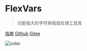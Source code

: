 <!-- ![logo](_media/icon.svg) -->

# FlexVars

>功能强大的字符串插值处理工具库

[指南](./guide) 
[Github](https://github.com/zhangfisher/flexvars)
[Gitee](https://gitee.com/zhangfisher/flexvars)




![color](#f0f0f0)